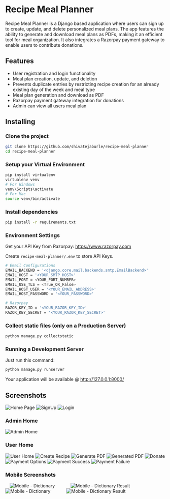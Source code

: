 # Recipe Meal Planner
Recipe Meal Planner is a Django based application where users can sign up to create, update, and delete personalized meal plans. The app features the ability to generate and download meal plans as PDFs, making it an efficient tool for meal organization. It also integrates a Razorpay payment gateway to enable users to contribute donations.

## Features
- User registration and login functionality
- Meal plan creation, update, and deletion
- Prevents duplicate entries by restricting recipe creation for an already existing day of the week and meal type
- Meal plan generation and download as PDF
- Razorpay payment gateway integration for donations
- Admin can view all users meal plan

## Installing
### Clone the project

```bash
git clone https://github.com/shivatejaburle/recipe-meal-planner
cd recipe-meal-planner
```

### Setup your Virtual Environment
```bash
pip install virtualenv
virtualenv venv
# For Windows
venv\Scripts\activate   
# For Mac
source venv/bin/activate 
```

### Install dependencies
```bash
pip install -r requirements.txt
```

### Environment Settings

Get your API Key from Razorpay: https://www.razorpay.com

Create `recipe-meal-planner/.env` to store API Keys.

```bash
# Email Configurations
EMAIL_BACKEND = '<django.core.mail.backends.smtp.EmailBackend>'
EMAIL_HOST = '<YOUR_SMTP_HOST>'
EMAIL_PORT = <YOUR_PORT_NUMBER>
EMAIL_USE_TLS = <True_OR_False>
EMAIL_HOST_USER = '<YOUR_EMAIL_ADDRESS>'
EMAIL_HOST_PASSWORD = '<YOUR_PASSWORD>'

# Razorpay
RAZOR_KEY_ID = '<YOUR_RAZOR_KEY_ID>'
RAZOR_KEY_SECRET = '<YOUR_RAZOR_KEY_SECRET>'
```

### Collect static files (only on a Production Server)

```bash
python manage.py collectstatic
```

### Running a Development Server

Just run this command:

```bash
python manage.py runserver
```
Your application will be available @ http://127.0.0.1:8000/

## Screenshots
![Home Page](screenshots/01-Home.jpg)
![SignUp](screenshots/02-Signup.jpg)
![Login](screenshots/03-Login.jpg)
### Admin Home
![Admin Home](screenshots/04-admin-home.jpg)
### User Home
![User Home](screenshots/05-user-home.jpg)
![Create Recipe](screenshots/06-create-recipe.jpg)
![Generate PDF](screenshots/07-generate-pdf.jpg)
![Generated PDF](screenshots/08-generated-pdf.jpg)
![Donate](screenshots/09-donate.jpg)
![Payment Options](screenshots/10-payment-options.jpg)
![Payment Success](screenshots/11-payment-failure.jpg)
![Payment Failure](screenshots/12-payment-success.jpg)
### Mobile Screenshots
&emsp;![Mobile - Dictionary](screenshots/M1-home.png) &emsp;&emsp;&emsp; ![Mobile - Dictionary Result](screenshots/M2-login.png)
&emsp;![Mobile - Dictionary](screenshots/M3-user-home.png) &emsp;&emsp;&emsp; ![Mobile - Dictionary Result](screenshots/M4-create-recipe.png)